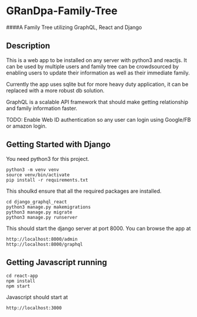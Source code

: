 # GRanDpa-Family-Tree
####A Family Tree utilizing GraphQL, React and Django

## Description
This is a web app to be installed on any server with python3 and reactjs.
It can be used by multiple users and family tree can be crowdsourced by enabling
users to update their information as well as their immediate family.

Currently the app uses sqlite but for more heavy duty application, it can be replaced with
a more robust db solution.

GraphQL is a scalable API framework that should make getting relationship and family information faster.

TODO: Enable Web ID authentication so any user can login using Google/FB or amazon login.

## Getting Started with Django
You need python3 for this project.

    python3 -m venv venv
    source venv/bin/activate
    pip install -r requirements.txt

This shoulkd ensure that all the required packages are installed. 

    cd django_graphql_react
    python3 manage.py makemigrations
    python3 manage.py migrate
    python3 manage.py runserver
    
This should start the django server at port 8000. You can browse the app at

    http://localhost:8000/admin
    http://localhost:8000/graphql
    
## Getting Javascript running
    
    cd react-app
    npm install
    npm start
    
Javascript should start at 
    
    http://localhost:3000
    
  
    
